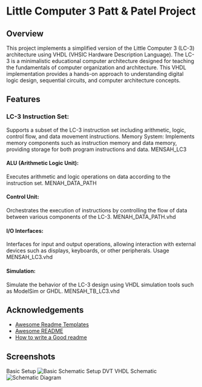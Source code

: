
# Little Computer 3 Patt & Patel Project 

## Overview
This project implements a simplified version of the Little Computer 3 (LC-3) architecture using VHDL (VHSIC Hardware Description Language). The LC-3 is a minimalistic educational computer architecture designed for teaching the fundamentals of computer organization and architecture. This VHDL implementation provides a hands-on approach to understanding digital logic design, sequential circuits, and computer architecture concepts.

## Features
### LC-3 Instruction Set: 
Supports a subset of the LC-3 instruction set including arithmetic, logic, control flow, and data movement instructions.
Memory System: Implements memory components such as instruction memory and data memory, providing storage for both program instructions and data. MENSAH_LC3
#### ALU (Arithmetic Logic Unit): 
Executes arithmetic and logic operations on data according to the instruction set. MENAH_DATA_PATH
#### Control Unit: 
Orchestrates the execution of instructions by controlling the flow of data between various components of the LC-3. MENAH_DATA_PATH.vhd
#### I/O Interfaces: 
Interfaces for input and output operations, allowing interaction with external devices such as displays, keyboards, or other peripherals.
Usage MENSAH_LC3.vhd
#### Simulation: 
Simulate the behavior of the LC-3 design using VHDL simulation tools such as ModelSim or GHDL. MENSAH_TB_LC3.vhd




## Acknowledgements

 - [Awesome Readme Templates](https://awesomeopensource.com/project/elangosundar/awesome-README-templates)
 - [Awesome README](https://github.com/matiassingers/awesome-readme)
 - [How to write a Good readme](https://bulldogjob.com/news/449-how-to-write-a-good-readme-for-your-github-project)


## Screenshots

Basic Setup 
![Basic Schematic Setup ](https://i.ibb.co/QvWS4Xs/Screenshot-2024-05-15-at-6-24-08-AM.png)
DVT VHDL Schematic
![Schematic Diagram](https://i.ibb.co/fM4XPm0/schematic-of-path.png)
